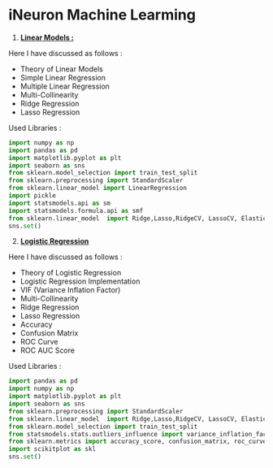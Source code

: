 # iNeuron Machine Learming
1. [**Linear Models :**](https://github.com/MohammadWasiq0786/iNeuron-Machine-Learming-/tree/main/Linear%20Models)

Here I have discussed as follows :
* Theory of Linear Models
* Simple Linear Regression
* Multiple Linear Regression
* Multi-Collinearity
* Ridge Regression
* Lasso Regression

Used Libraries : 
```python
import numpy as np 
import pandas as pd 
import matplotlib.pyplot as plt
import seaborn as sns
from sklearn.model_selection import train_test_split
from sklearn.preprocessing import StandardScaler 
from sklearn.linear_model import LinearRegression
import pickle
import statsmodels.api as sm 
import statsmodels.formula.api as smf
from sklearn.linear_model  import Ridge,Lasso,RidgeCV, LassoCV, ElasticNet, ElasticNetCV, LinearRegression
sns.set()
```

2. [**Logistic Regression**](https://github.com/MohammadWasiq0786/iNeuron-Machine-Learming/tree/main/Logistic%20Regression)

Here I have discussed as follows :
* Theory of Logistic Regression
* Logistic Regression Implementation
* VIF (Variance Inflation Factor)
* Multi-Collinearity
* Ridge Regression
* Lasso Regression
* Accuracy 
* Confusion Matrix 
* ROC Curve 
* ROC AUC Score

Used Libraries : 
```PYTHON
import pandas as pd 
import numpy as np 
import matplotlib.pyplot as plt
import seaborn as sns
from sklearn.preprocessing import StandardScaler 
from sklearn.linear_model  import Ridge,Lasso,RidgeCV, LassoCV, ElasticNet, ElasticNetCV, LogisticRegression
from sklearn.model_selection import train_test_split
from statsmodels.stats.outliers_influence import variance_inflation_factor 
from sklearn.metrics import accuracy_score, confusion_matrix, roc_curve, roc_auc_score
import scikitplot as skl
sns.set()
```
